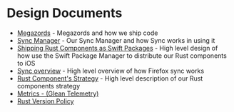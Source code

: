 # Design Documents

* [Megazords](megazords.md) - Megazords and how we ship code
* [Sync Manager](sync-manager.md) - Our Sync Manager and how Sync works in using it
* [Shipping Rust Components as Swift Packages](swift-package-manager.md) - High level design of how use the Swift Package Manager to distribute our Rust components to iOS
* [Sync overview](sync-overview.md) - High level overview of how Firefox sync works
* [Rust Component's Strategy](components-strategy.md) - High level description of our Rust components strategy
* [Metrics - (Glean Telemetry)](metrics.md)
* [Rust Version Policy](rust-versions.md)